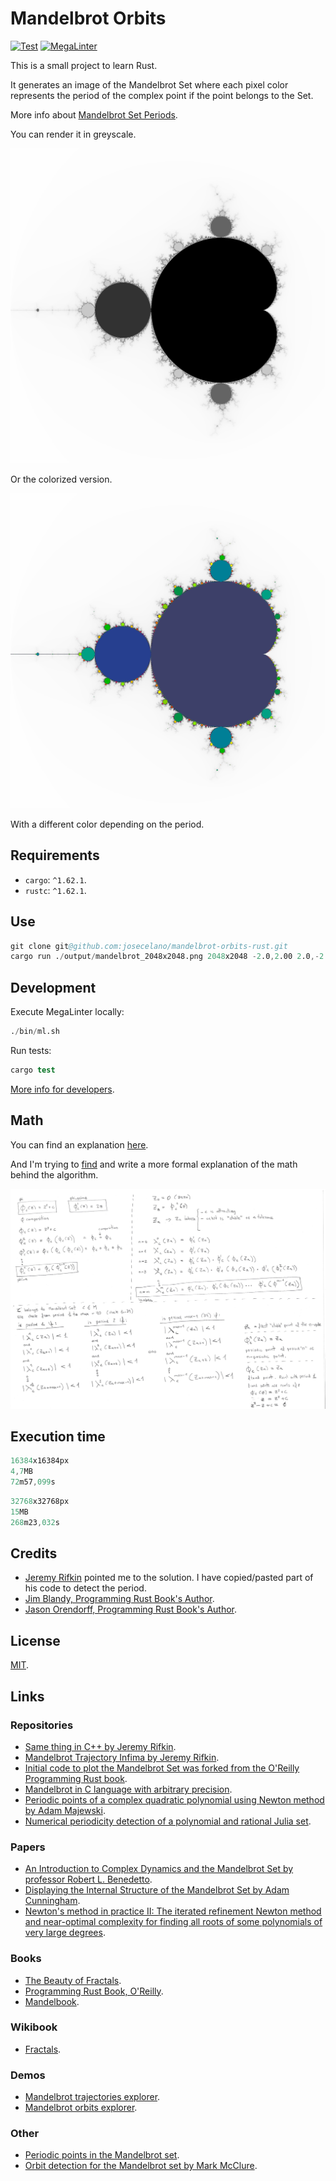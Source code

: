 # Mandelbrot Orbits

[![Test](https://github.com/josecelano/mandelbrot-orbits-rust/actions/workflows/test.yml/badge.svg)](https://github.com/josecelano/mandelbrot-orbits-rust/actions/workflows/test.yml) [![MegaLinter](https://github.com/josecelano/mandelbrot-orbits-rust/actions/workflows/mega-linter.yml/badge.svg)](https://github.com/josecelano/mandelbrot-orbits-rust/actions/workflows/mega-linter.yml)

This is a small project to learn Rust.

It generates an image of the Mandelbrot Set where each pixel color represents the period of the complex point if the point belongs to the Set.

More info about [Mandelbrot Set Periods](https://github.com/josecelano/mandelbrot-explorer).

You can render it in greyscale.

![./docs/images/mandelbrot_2000x2000.png](./docs/images/greyscale_mandelbrot_sample.png)

Or the colorized version.

![./docs/images/mandelbrot_2000x2000.png](./docs/images/colorized_mandelbrot_sample.png)

With a different color depending on the period.

## Requirements

- `cargo`: `^1.62.1`.
- `rustc`: `^1.62.1`.

## Use

```s
git clone git@github.com:josecelano/mandelbrot-orbits-rust.git
cargo run ./output/mandelbrot_2048x2048.png 2048x2048 -2.0,2.00 2.0,-2.0
```

## Development

Execute MegaLinter locally:

```s
./bin/ml.sh
```

Run tests:

```s
cargo test
```

[More info for developers](./docs/development.md).

## Math

You can find an explanation [here](https://github.com/jeremy-rifkin/mandelbrot-orbits).

And I'm trying to [find](https://math.stackexchange.com/q/4502546/1082376) and write a more formal explanation of the math behind the algorithm.

![./docs/images/math.png](./docs/images/math.png)

## Execution time

```s
16384x16384px
4,7MB
72m57,099s
```

```s
32768x32768px
15MB
268m23,032s
```

## Credits

- [Jeremy Rifkin](https://github.com/jeremy-rifkin) pointed me to the solution. I have copied/pasted part of his code to detect the period.
- [Jim Blandy, Programming Rust Book's Author](https://github.com/jimblandy).
- [Jason Orendorff, Programming Rust Book's Author](https://github.com/jorendorff).

## License

[MIT](./LICENSE).

## Links

### Repositories

- [Same thing in C++ by Jeremy Rifkin](https://github.com/jeremy-rifkin/mandelbrot-orbits).
- [Mandelbrot Trajectory Infima by Jeremy Rifkin](https://github.com/jeremy-rifkin/mandelbrot-trajectory-infima).
- [Initial code to plot the Mandelbrot Set was forked from the O'Reilly Programming Rust book](https://github.com/ProgrammingRust/mandelbrot/tree/single-threaded).
- [Mandelbrot in C language with arbitrary precision](https://github.com/josecelano/c-mandelbrot-arbitrary-precision).
- [Periodic points of a complex quadratic polynomial using Newton method by Adam Majewski](https://gitlab.com/adammajewski/periodic-points-of-complex-quadratic-polynomial-using-newton-method).
- [Numerical periodicity detection of a polynomial and rational Julia set](https://github.com/adammaj1/Describe-iterated-map-).

### Papers

- [An Introduction to Complex Dynamics and the Mandelbrot Set by professor Robert L. Benedetto](https://rlbenedetto.people.amherst.edu/talks/mhc_ug14.pdf).
- [Displaying the Internal Structure of the Mandelbrot Set by Adam Cunningham](https://www.acsu.buffalo.edu/~adamcunn/downloads/MandelbrotSet.pdf).
- [Newton's method in practice II: The iterated refinement Newton method and near-optimal complexity for finding all roots of some polynomials of very large degrees](https://arxiv.org/pdf/1703.05847.pdf).

### Books

- [The Beauty of Fractals](https://en.wikipedia.org/wiki/The_Beauty_of_Fractals).
- [Programming Rust Book, O'Reilly](https://www.oreilly.com/library/view/programming-rust-2nd/9781492052586/).
- [Mandelbook](https://mathr.co.uk/mandelbrot/book-draft-2017-11-10.pdf).

### Wikibook

- [Fractals](https://en.wikibooks.org/wiki/Fractals).

### Demos

- [Mandelbrot trajectories explorer](https://rifkin.dev/projects/mandelbrot-trajectories/).
- [Mandelbrot orbits explorer](https://mandelbrot-set-periods.online/).

### Other

- [Periodic points in the Mandelbrot set](https://www.ibiblio.org/e-notes/MSet/cperiod.htm).
- [Orbit detection for the Mandelbrot set by Mark McClure](https://observablehq.com/@mcmcclur/orbit-detection-for-the-mandelbrot-set).
